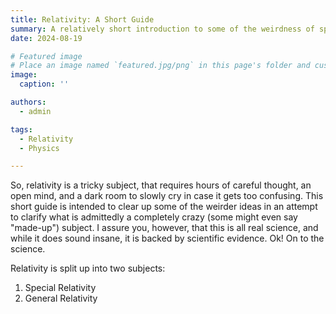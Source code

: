 ```yaml
---
title: Relativity: A Short Guide
summary: A relatively short introduction to some of the weirdness of special and general relativity
date: 2024-08-19

# Featured image
# Place an image named `featured.jpg/png` in this page's folder and customize its options here.
image:
  caption: ''

authors:
  - admin

tags:
  - Relativity
  - Physics

---
```



So, relativity is a tricky subject, that requires hours of careful thought, an open mind, and a dark room to slowly cry in case it gets too confusing. This short guide is intended to clear up some of the weirder ideas in an attempt to clarify what is admittedly a completely crazy (some might even say "made-up") subject. I assure you, however, that this is all real science, and while it does sound insane, it is backed by scientific evidence. Ok! On to the science.

Relativity is split up into two subjects:

1. Special Relativity
2. General Relativity

